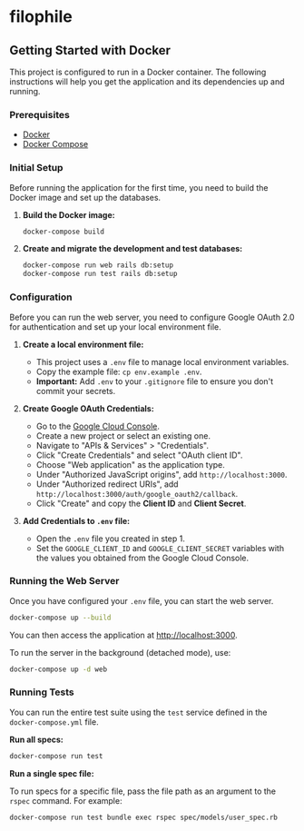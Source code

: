 # filophile

## Getting Started with Docker

This project is configured to run in a Docker container. The following instructions will help you get the application and its dependencies up and running.

### Prerequisites

*   [Docker](httpss://www.docker.com/get-started)
*   [Docker Compose](httpss://docs.docker.com/compose/install/)

### Initial Setup

Before running the application for the first time, you need to build the Docker image and set up the databases.

1.  **Build the Docker image:**

    ```bash
    docker-compose build
    ```

2.  **Create and migrate the development and test databases:**

    ```bash
    docker-compose run web rails db:setup
    docker-compose run test rails db:setup
    ```

### Configuration

Before you can run the web server, you need to configure Google OAuth 2.0 for authentication and set up your local environment file.

1.  **Create a local environment file:**
    - This project uses a `.env` file to manage local environment variables.
    - Copy the example file: `cp env.example .env`.
    - **Important:** Add `.env` to your `.gitignore` file to ensure you don't commit your secrets.

2.  **Create Google OAuth Credentials:**
    - Go to the [Google Cloud Console](https://console.cloud.google.com/).
    - Create a new project or select an existing one.
    - Navigate to "APIs & Services" > "Credentials".
    - Click "Create Credentials" and select "OAuth client ID".
    - Choose "Web application" as the application type.
    - Under "Authorized JavaScript origins", add `http://localhost:3000`.
    - Under "Authorized redirect URIs", add `http://localhost:3000/auth/google_oauth2/callback`.
    - Click "Create" and copy the **Client ID** and **Client Secret**.

3.  **Add Credentials to `.env` file:**
    - Open the `.env` file you created in step 1.
    - Set the `GOOGLE_CLIENT_ID` and `GOOGLE_CLIENT_SECRET` variables with the values you obtained from the Google Cloud Console.

### Running the Web Server

Once you have configured your `.env` file, you can start the web server.

```bash
docker-compose up --build
```

You can then access the application at [http://localhost:3000](http://localhost:3000).

To run the server in the background (detached mode), use:

```bash
docker-compose up -d web
```

### Running Tests

You can run the entire test suite using the `test` service defined in the `docker-compose.yml` file.

**Run all specs:**

```bash
docker-compose run test
```

**Run a single spec file:**

To run specs for a specific file, pass the file path as an argument to the `rspec` command. For example:

```bash
docker-compose run test bundle exec rspec spec/models/user_spec.rb
```
